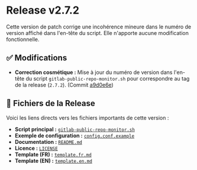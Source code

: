 # Release v2.7.2

Cette version de patch corrige une incohérence mineure dans le numéro de version affiché dans l'en-tête du script. Elle n'apporte aucune modification fonctionnelle.

## ✅ Modifications

*   **Correction cosmétique :** Mise à jour du numéro de version dans l'en-tête du script `gitlab-public-repo-monitor.sh` pour correspondre au tag de la release (`2.7.2`). (Commit [a9d0e6e](https://git.villejuif.fr/depots-public/gitlabmonitor/-/commit/a9d0e6e))

## 🔗 Fichiers de la Release

Voici les liens directs vers les fichiers importants de cette version :

*   **Script principal :** [`gitlab-public-repo-monitor.sh`](https://git.villejuif.fr/depots-public/gitlabmonitor/-/blob/v2.7.2/gitlab-public-repo-monitor.sh)
*   **Exemple de configuration :** [`config.conf.example`](https://git.villejuif.fr/depots-public/gitlabmonitor/-/blob/v2.7.2/config.conf.example)
*   **Documentation :** [`README.md`](https://git.villejuif.fr/depots-public/gitlabmonitor/-/blob/v2.7.2/README.md)
*   **Licence :** [`LICENSE`](https://git.villejuif.fr/depots-public/gitlabmonitor/-/blob/v2.7.2/LICENSE)
*   **Template (FR) :** [`template.fr.md`](https://git.villejuif.fr/depots-public/gitlabmonitor/-/blob/v2.7.2/template.fr.md)
*   **Template (EN) :** [`template.en.md`](https://git.villejuif.fr/depots-public/gitlabmonitor/-/blob/v2.7.2/template.en.md)
